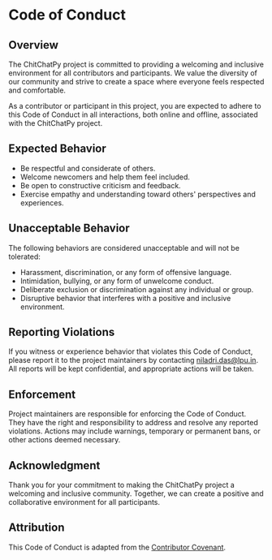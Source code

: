 # Code of Conduct

## Overview

The ChitChatPy project is committed to providing a welcoming and inclusive environment for all contributors and participants. We value the diversity of our community and strive to create a space where everyone feels respected and comfortable.

As a contributor or participant in this project, you are expected to adhere to this Code of Conduct in all interactions, both online and offline, associated with the ChitChatPy project.

## Expected Behavior

- Be respectful and considerate of others.
- Welcome newcomers and help them feel included.
- Be open to constructive criticism and feedback.
- Exercise empathy and understanding toward others' perspectives and experiences.

## Unacceptable Behavior

The following behaviors are considered unacceptable and will not be tolerated:

- Harassment, discrimination, or any form of offensive language.
- Intimidation, bullying, or any form of unwelcome conduct.
- Deliberate exclusion or discrimination against any individual or group.
- Disruptive behavior that interferes with a positive and inclusive environment.

## Reporting Violations

If you witness or experience behavior that violates this Code of Conduct, please report it to the project maintainers by contacting niladri.das@lpu.in. All reports will be kept confidential, and appropriate actions will be taken.

## Enforcement

Project maintainers are responsible for enforcing the Code of Conduct. They have the right and responsibility to address and resolve any reported violations. Actions may include warnings, temporary or permanent bans, or other actions deemed necessary.

## Acknowledgment

Thank you for your commitment to making the ChitChatPy project a welcoming and inclusive community. Together, we can create a positive and collaborative environment for all participants.

## Attribution

This Code of Conduct is adapted from the [Contributor Covenant](https://www.contributor-covenant.org/version/2/0/code_of_conduct.html).
